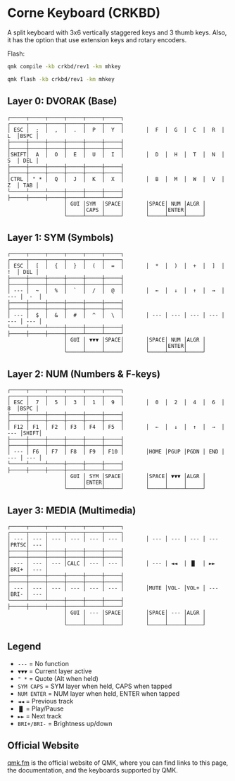 # Corne Keyboard (CRKBD)

A split keyboard with 3x6 vertically staggered keys and 3 thumb keys. Also, it has the option that use extension keys and rotary encoders.

Flash:

```bash
qmk compile -kb crkbd/rev1 -km mhkey
```

```bash
qmk flash -kb crkbd/rev1 -km mhkey
```

## Layer 0: DVORAK (Base)

```
┌─────┬─────┬─────┬─────┬─────┬─────┐       ┌─────┬─────┬─────┬─────┬─────┬─────┐
│ ESC │  ;  │  ,  │  .  │  P  │  Y  │       │  F  │  G  │  C  │  R  │  L  │BSPC │
├─────┼─────┼─────┼─────┼─────┼─────┤       ├─────┼─────┼─────┼─────┼─────┼─────┤
│SHIFT│  A  │  O  │  E  │  U  │  I  │       │  D  │  H  │  T  │  N  │  S  │ DEL │
├─────┼─────┼─────┼─────┼─────┼─────┤       ├─────┼─────┼─────┼─────┼─────┼─────┤
│CTRL │ " * │  Q  │  J  │  K  │  X  │       │  B  │  M  │  W  │  V  │  Z  │ TAB │
└─────┴─────┴─────┼─────┼─────┼─────┤       ├─────┼─────┼─────┼─────┴─────┴─────┘
                  │ GUI │SYM  │SPACE│       │SPACE│ NUM │ALGR │
                  │     │CAPS │     │       │     │ENTER│     │
                  └─────┴─────┴─────┘       └─────┴─────┴─────┘
```

## Layer 1: SYM (Symbols)

```
┌─────┬─────┬─────┬─────┬─────┬─────┐       ┌─────┬─────┬─────┬─────┬─────┬─────┐
│ ESC │  [  │  {  │  }  │  (  │  =  │       │  *  │  )  │  +  │  ]  │  !  │ DEL │
├─────┼─────┼─────┼─────┼─────┼─────┤       ├─────┼─────┼─────┼─────┼─────┼─────┤
│ --- │  ~  │  %  │  `  │  /  │  @  │       │  ←  │  ↓  │  ↑  │  →  │ --- │  -  │
├─────┼─────┼─────┼─────┼─────┼─────┤       ├─────┼─────┼─────┼─────┼─────┼─────┤
│ --- │  $  │  &  │  #  │  ^  │  \  │       │ --- │ --- │ --- │ --- │ --- │ --- │
└─────┴─────┴─────┼─────┼─────┼─────┤       ├─────┼─────┼─────┼─────┴─────┴─────┘
                  │ GUI │ ▼▼▼ │SPACE│       │SPACE│ NUM │ALGR │
                  │     │     │     │       │     │ENTER│     │
                  └─────┴─────┴─────┘       └─────┴─────┴─────┘
```

## Layer 2: NUM (Numbers & F-keys)

```
┌─────┬─────┬─────┬─────┬─────┬─────┐       ┌─────┬─────┬─────┬─────┬─────┬─────┐
│ ESC │  7  │  5  │  3  │  1  │  9  │       │  0  │  2  │  4  │  6  │  8  │BSPC │
├─────┼─────┼─────┼─────┼─────┼─────┤       ├─────┼─────┼─────┼─────┼─────┼─────┤
│ F12 │ F1  │ F2  │ F3  │ F4  │ F5  │       │  ←  │  ↓  │  ↑  │  →  │ --- │SHIFT│
├─────┼─────┼─────┼─────┼─────┼─────┤       ├─────┼─────┼─────┼─────┼─────┼─────┤
│ --- │ F6  │ F7  │ F8  │ F9  │ F10 │       │HOME │PGUP │PGDN │ END │ --- │ --- │
└─────┴─────┴─────┼─────┼─────┼─────┤       ├─────┼─────┼─────┼─────┴─────┴─────┘
                  │ GUI │ SYM │SPACE│       │SPACE│ ▼▼▼ │ALGR │
                  │     │ENTER│     │       │     │     │     │
                  └─────┴─────┴─────┘       └─────┴─────┴─────┘
```

## Layer 3: MEDIA (Multimedia)

```
┌─────┬─────┬─────┬─────┬─────┬─────┐       ┌─────┬─────┬─────┬─────┬─────┬─────┐
│ --- │ --- │ --- │ --- │ --- │ --- │       │ --- │ --- │ --- │ --- │PRTSC│ --- │
├─────┼─────┼─────┼─────┼─────┼─────┤       ├─────┼─────┼─────┼─────┼─────┼─────┤
│ --- │ --- │ --- │CALC │ --- │ --- │       │ --- │ ◄◄  │ ▐▌  │ ►►  │BRI+ │ --- │
├─────┼─────┼─────┼─────┼─────┼─────┤       ├─────┼─────┼─────┼─────┼─────┼─────┤
│ --- │ --- │ --- │ --- │ --- │ --- │       │MUTE │VOL- │VOL+ │ --- │BRI- │ --- │
└─────┴─────┴─────┼─────┼─────┼─────┤       ├─────┼─────┼─────┼─────┴─────┴─────┘
                  │ GUI │ --- │SPACE│       │SPACE│ --- │ALGR │
                  │     │     │     │       │     │     │     │
                  └─────┴─────┴─────┘       └─────┴─────┴─────┘
```

## Legend

- `---` = No function
- `▼▼▼` = Current layer active
- `" *` = Quote (Alt when held)
- `SYM CAPS` = SYM layer when held, CAPS when tapped
- `NUM ENTER` = NUM layer when held, ENTER when tapped
- `◄◄` = Previous track
- `▐▌` = Play/Pause
- `►►` = Next track
- `BRI+/BRI-` = Brightness up/down

## Official Website

[qmk.fm](https://qmk.fm/) is the official website of QMK, where you can find links to this page, the documentation, and the keyboards supported by QMK.

